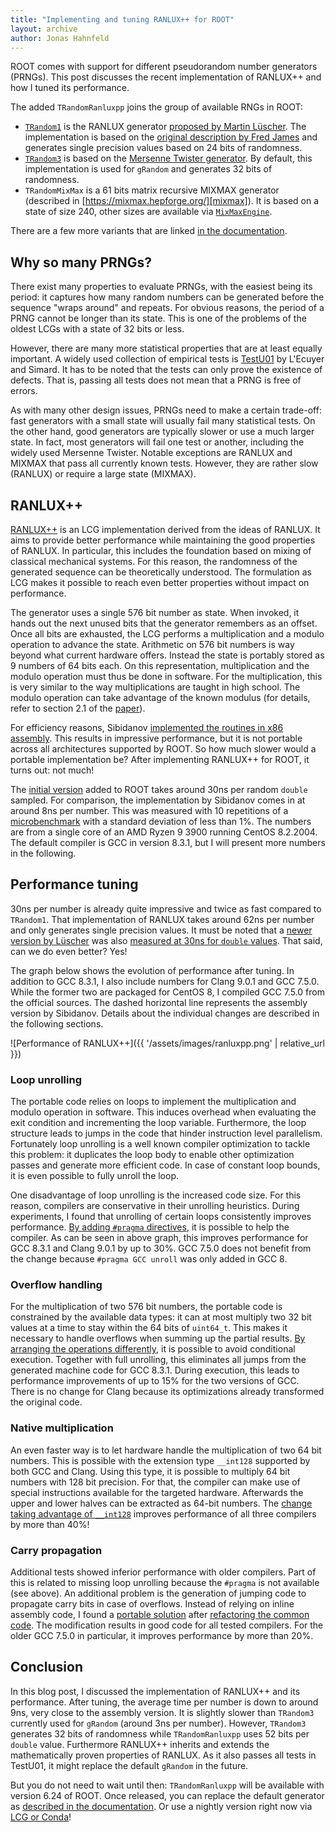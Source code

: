 ```yaml
---
title: "Implementing and tuning RANLUX++ for ROOT"
layout: archive
author: Jonas Hahnfeld
---
```


ROOT comes with support for different pseudorandom number generators (PRNGs).
This post discusses the recent implementation of RANLUX++ and how I tuned its performance.

The added `TRandomRanluxpp` joins the group of available RNGs in ROOT:

 * [`TRandom1`][TRandom1] is the RANLUX generator [proposed by Martin Lüscher][Luescher].
   The implementation is based on the [original description by Fred James][James] and generates single precision values based on 24 bits of randomness.
 * [`TRandom3`][TRandom3] is based on the [Mersenne Twister generator][Mersenne].
   By default, this implementation is used for `gRandom` and generates 32 bits of randomness.
 * `TRandomMixMax` is a 61 bits matrix recursive MIXMAX generator (described in [https://mixmax.hepforge.org/][mixmax]).
   It is based on a state of size 240, other sizes are available via [`MixMaxEngine`][MixMaxEngine].

There are a few more variants that are linked [in the documentation][TRandom].

[TRandom]: https://root.cern/doc/master/classTRandom.html
[TRandom1]: https://root.cern/doc/master/classTRandom1.html
[Trandom3]: https://root.cern/doc/master/classTRandom3.html
[MixMaxEngine]: https://root.cern/doc/master/classROOT_1_1Math_1_1MixMaxEngine.html

[Luescher]: https://arxiv.org/abs/hep-lat/9309020
[James]: https://dx.doi.org/10.1016/0010-4655%2894%2990233-X
[Mersenne]: https://dl.acm.org/doi/10.1145/272991.272995
[mixmax]: https://mixmax.hepforge.org/

## Why so many PRNGs?

There exist many properties to evaluate PRNGs, with the easiest being its period:
it captures how many random numbers can be generated before the sequence "wraps around" and repeats.
For obvious reasons, the period of a PRNG cannot be longer than its state.
This is one of the problems of the oldest LCGs with a state of 32 bits or less.

However, there are many more statistical properties that are at least equally important.
A widely used collection of empirical tests is [TestU01][TestU01] by L'Ecuyer and Simard.
It has to be noted that the tests can only prove the existence of defects.
That is, passing all tests does not mean that a PRNG is free of errors.

[TestU01]: http://simul.iro.umontreal.ca/testu01/tu01.html

As with many other design issues, PRNGs need to make a certain trade-off:
fast generators with a small state will usually fail many statistical tests.
On the other hand, good generators are typically slower or use a much larger state.
In fact, most generators will fail one test or another, including the widely used Mersenne Twister.
Notable exceptions are RANLUX and MIXMAX that pass all currently known tests.
However, they are rather slow (RANLUX) or require a large state (MIXMAX).

## RANLUX++

[RANLUX++][paper] is an LCG implementation derived from the ideas of RANLUX.
It aims to provide better performance while maintaining the good properties of RANLUX.
In particular, this includes the foundation based on mixing of classical mechanical systems.
For this reason, the randomness of the generated sequence can be theoretically understood.
The formulation as LCG makes it possible to reach even better properties without impact on performance.

[paper]: https://arxiv.org/pdf/1705.03123.pdf

The generator uses a single 576 bit number as state.
When invoked, it hands out the next unused bits that the generator remembers as an offset.
Once all bits are exhausted, the LCG performs a multiplication and a modulo operation to advance the state.
Arithmetic on 576 bit numbers is way beyond what current hardware offers.
Instead the state is portably stored as 9 numbers of 64 bits each.
On this representation, multiplication and the modulo operation must thus be done in software.
For the multiplication, this is very similar to the way multiplications are taught in high school.
The modulo operation can take advantage of the known modulus (for details, refer to section 2.1 of the [paper][paper]).

For efficiency reasons, Sibidanov [implemented the routines in x86 assembly][ranluxpp].
This results in impressive performance, but it is not portable across all architectures supported by ROOT.
So how much slower would a portable implementation be?
After implementing RANLUX++ for ROOT, it turns out: not much!

[ranluxpp]: https://github.com/sibidanov/ranluxpp/

The [initial version][initial] added to ROOT takes around 30ns per random `double` sampled.
For comparison, the implementation by Sibidanov comes in at around 8ns per number.
This was measured with 10 repetitions of a [microbenchmark][benchmark] with a standard deviation of less than 1%.
The numbers are from a single core of an AMD Ryzen 9 3900 running CentOS 8.2.2004.
The default compiler is GCC in version 8.3.1, but I will present more numbers in the following.

[initial]: https://github.com/root-project/root/commit/36cc2a820a2b5a687bb603fcaac5f2c09e574ea2
[benchmark]: https://github.com/root-project/rootbench/pull/200

## Performance tuning

30ns per number is already quite impressive and twice as fast compared to `TRandom1`.
That implementation of RANLUX takes around 62ns per number and only generates single precision values.
It must be noted that a [newer version by Lüscher][ranlux] was also [measured at 30ns for `double` values][review].
That said, can we do even better? Yes!

[ranlux]: https://luscher.web.cern.ch/luscher/ranlux/
[review]: https://link.springer.com/article/10.1007/s41781-019-0034-3

The graph below shows the evolution of performance after tuning.
In addition to GCC 8.3.1, I also include numbers for Clang 9.0.1 and GCC 7.5.0.
While the former two are packaged for CentOS 8, I compiled GCC 7.5.0 from the official sources.
The dashed horizontal line represents the assembly version by Sibidanov.
Details about the individual changes are described in the following sections.

![Performance of RANLUX++]({{ '/assets/images/ranluxpp.png' | relative_url }})

### Loop unrolling

The portable code relies on loops to implement the multiplication and modulo operation in software.
This induces overhead when evaluating the exit condition and incrementing the loop variable.
Furthermore, the loop structure leads to jumps in the code that hinder instruction level parallelism.
Fortunately loop unrolling is a well known compiler optimization to tackle this problem:
it duplicates the loop body to enable other optimization passes and generate more efficient code.
In case of constant loop bounds, it is even possible to fully unroll the loop.

One disadvantage of loop unrolling is the increased code size.
For this reason, compilers are conservative in their unrolling heuristics.
During experiments, I found that unrolling of certain loops consistently improves performance.
[By adding `#pragma` directives][unrolling], it is possible to help the compiler.
As can be seen in above graph, this improves performance for GCC 8.3.1 and Clang 9.0.1 by up to 30%.
GCC 7.5.0 does not benefit from the change because `#pragma GCC unroll` was only added in GCC 8.

[unrolling]: https://github.com/root-project/root/commit/0f0a8077a9e9902e08ff0f8cc93644f00ef33559

### Overflow handling

For the multiplication of two 576 bit numbers, the portable code is constrained by the available data types:
it can at most multiply two 32 bit values at a time to stay within the 64 bits of `uint64_t`.
This makes it necessary to handle overflows when summing up the partial results.
[By arranging the operations differently][overflow], it is possible to avoid conditional execution.
Together with full unrolling, this eliminates all jumps from the generated machine code for GCC 8.3.1.
During execution, this leads to performance improvements of up to 15% for the two versions of GCC.
There is no change for Clang because its optimizations already transformed the original code.

[overflow]: https://github.com/root-project/root/commit/2856d170525c29b6dffe220387a0a8e3671a2e7a

### Native multiplication

An even faster way is to let hardware handle the multiplication of two 64 bit numbers.
This is possible with the extension type `__int128` supported by both GCC and Clang.
Using this type, it is possible to multiply 64 bit numbers with 128 bit precision.
For that, the compiler can make use of special instructions available for the targeted hardware.
Afterwards the upper and lower halves can be extracted as 64-bit numbers.
The [change taking advantage of `__int128`][native] improves performance of all three compilers by more than 40%!

[native]: https://github.com/root-project/root/commit/e37bfe378c50e5d1f638a44801843123c678ce19

### Carry propagation

Additional tests showed inferior performance with older compilers.
Part of this is related to missing loop unrolling because the `#pragma` is not available (see above).
An additional problem is the generation of jumping code to propagate carry bits in case of overflows.
Instead of relying on inline assembly code, I found a [portable solution][carry] after [refactoring the common code][prep].
The modification results in good code for all tested compilers.
For the older GCC 7.5.0 in particular, it improves performance by more than 20%.

[prep]: https://github.com/root-project/root/commit/f081d391e6b05d85520701b940c008107006313c
[carry]: https://github.com/root-project/root/commit/28dd98b3f7d4a3a43a331b9f6483fcdc19244791

## Conclusion

In this blog post, I discussed the implementation of RANLUX++ and its performance.
After tuning, the average time per number is down to around 9ns, very close to the assembly version.
It is slightly slower than `TRandom3` currently used for `gRandom` (around 3ns per number).
However, `TRandom3` generates 32 bits of randomness while `TRandomRanluxpp` uses 52 bits per `double` value.
Furthermore RANLUX++ inherits and extends the mathematically proven properties of RANLUX.
As it also passes all tests in TestU01, it might replace the default `gRandom` in the future.

But you do not need to wait until then: `TRandomRanluxpp` will be available with version 6.24 of ROOT.
Once released, you can replace the default generator as [described in the documentation][gRandom].
Or use a nightly version right now via [LCG or Conda][nightlies]!

[gRandom]: https://root.cern/manual/root_classes_data_types_and_global_variables/#grandom
[nightlies]: https://root.cern/install/nightlies
